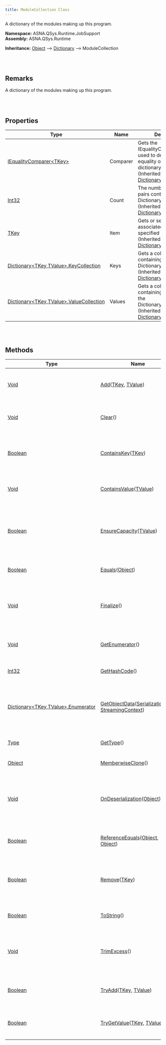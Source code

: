 ```yaml
---
title: ModuleCollection Class
---
```


A dictionary of the modules making up this program.

**Namespace:** ASNA.QSys.Runtime.JobSupport <br/>
**Assembly:** ASNA.QSys.Runtime

**Inheritance:** [Object](https://docs.microsoft.com/en-us/dotnet/api/system.object) --> [Dictionary](https://docs.microsoft.com/en-us/dotnet/api/system.collections.generic.dictionary-2) --> ModuleCollection

<br>
<br>

## Remarks

A dictionary of the modules making up this program.

[//]: # ($$TODO: Complete the Remarks section.)

<br>
<br>

## Properties

| Type | Name | Description | Indexer
| --- | --- | --- | --- 
| [IEqualityComparer&lt;TKey&gt;](https://learn.microsoft.com/en-us/dotnet/api/system.collections.generic.iequalitycomparer-1?view=net-8.0) | Comparer | Gets the IEqualityComparer<T> that is used to determine equality of keys for the dictionary.<br>(Inherited from [Dictionary](https://learn.microsoft.com/en-us/dotnet/api/system.collections.generic.dictionary-2?view=net-8.0)) | 
| [Int32](https://docs.microsoft.com/en-us/dotnet/api/system.int32) | Count | The number of key/value pairs contained in the Dictionary<TKey,TValue>.<br>(Inherited from [Dictionary](https://learn.microsoft.com/en-us/dotnet/api/system.collections.generic.dictionary-2?view=net-8.0)) | 
| [TKey](https://learn.microsoft.com/en-us/dotnet/standard/generics) | Item | Gets or sets the value associated with the specified key.<br>(Inherited from [Dictionary](https://learn.microsoft.com/en-us/dotnet/api/system.collections.generic.dictionary-2?view=net-8.0)) | key /* TKey */
| [Dictionary&lt;TKey,TValue&gt;.KeyCollection](https://learn.microsoft.com/en-us/dotnet/api/system.collections.generic.dictionary-2.keycollection?view=net-8.0) | Keys | Gets a collection containing the keys in the Dictionary<TKey,TValue>.<br>(Inherited from [Dictionary](https://learn.microsoft.com/en-us/dotnet/api/system.collections.generic.dictionary-2?view=net-8.0)) | 
| [Dictionary&lt;TKey,TValue&gt;.ValueCollection](https://learn.microsoft.com/en-us/dotnet/api/system.collections.generic.dictionary-2.valuecollection?view=net-8.0) | Values | Gets a collection containing the values in the Dictionary<TKey,TValue><br>(Inherited from [Dictionary](https://learn.microsoft.com/en-us/dotnet/api/system.collections.generic.dictionary-2?view=net-8.0)) | 

<br>
<br>

## Methods

| Type | Name | Description | Return Description 
| --- | --- | --- | --- 
| [Void](https://docs.microsoft.com/en-us/dotnet/api/system.void) | [Add](https://learn.microsoft.com/en-us/dotnet/api/system.collections.generic.dictionary-2?view=net-8.0.add)([TKey](https://learn.microsoft.com/en-us/dotnet/standard/generics), [TValue](https://learn.microsoft.com/en-us/dotnet/standard/generics)) | Adds the specified key and value to the dictionary.<br>(Inherited from [Dictionary](https://learn.microsoft.com/en-us/dotnet/api/system.collections.generic.dictionary-2?view=net-8.0)) | 
| [Void](https://docs.microsoft.com/en-us/dotnet/api/system.void) | [Clear](https://learn.microsoft.com/en-us/dotnet/api/system.collections.generic.dictionary-2?view=net-8.0.clear)() | Removes all keys and values from the Dictionary<TKey,TValue>.<br>(Inherited from [Dictionary](https://learn.microsoft.com/en-us/dotnet/api/system.collections.generic.dictionary-2?view=net-8.0)) | 
| [Boolean](https://docs.microsoft.com/en-us/dotnet/api/system.boolean) | [ContainsKey](https://learn.microsoft.com/en-us/dotnet/api/system.collections.generic.dictionary-2?view=net-8.0.containskey)([TKey](https://learn.microsoft.com/en-us/dotnet/standard/generics)) | Determines whether the Dictionary<TKey,TValue> contains the specified key.<br>(Inherited from [Dictionary](https://learn.microsoft.com/en-us/dotnet/api/system.collections.generic.dictionary-2?view=net-8.0)) | true if the Dictionary<TKey,TValue> contains an element with the specified key; otherwise, false.
| [Void](https://docs.microsoft.com/en-us/dotnet/api/system.void) | [ContainsValue](https://learn.microsoft.com/en-us/dotnet/api/system.collections.generic.dictionary-2?view=net-8.0.containsvalue)([TValue](https://learn.microsoft.com/en-us/dotnet/standard/generics)) | Determines whether the Dictionary<TKey,TValue> contains a specific value.<br>(Inherited from [Dictionary](https://learn.microsoft.com/en-us/dotnet/api/system.collections.generic.dictionary-2?view=net-8.0)) | 
| [Boolean](https://docs.microsoft.com/en-us/dotnet/api/system.boolean) | [EnsureCapacity](https://learn.microsoft.com/en-us/dotnet/api/system.collections.generic.dictionary-2?view=net-8.0.ensurecapacity)([TValue](https://learn.microsoft.com/en-us/dotnet/standard/generics)) | Ensures that the dictionary can hold up to a specified number of entries without any further expansion of its backing storage.<br>(Inherited from [Dictionary](https://learn.microsoft.com/en-us/dotnet/api/system.collections.generic.dictionary-2?view=net-8.0)) | true if the Dictionary<TKey,TValue> contains an element with the specified value; otherwise, false.
| [Boolean](https://docs.microsoft.com/en-us/dotnet/api/system.boolean) | [Equals](https://docs.microsoft.com/en-us/dotnet/api/system.object.equals)([Object](https://docs.microsoft.com/en-us/dotnet/api/system.object)) | Determines whether the specified object is equal to the current object.<br>(Inherited from [Object](https://docs.microsoft.com/en-us/dotnet/api/system.object)) | true if the specified object is equal to the current object; otherwise, false.
| [Void](https://docs.microsoft.com/en-us/dotnet/api/system.void) | [Finalize](https://docs.microsoft.com/en-us/dotnet/api/system.object.finalize)() | Allows an object to try to free resources and perform other cleanup operations before it is reclaimed by garbage collection.<br>(Inherited from [Object](https://docs.microsoft.com/en-us/dotnet/api/system.object)) | 
| [Void](https://docs.microsoft.com/en-us/dotnet/api/system.void) | [GetEnumerator](https://learn.microsoft.com/en-us/dotnet/api/system.collections.generic.dictionary-2?view=net-8.0.getenumerator)() | Returns an enumerator that iterates through the Dictionary<TKey,TValue>.<br>(Inherited from [Dictionary](https://learn.microsoft.com/en-us/dotnet/api/system.collections.generic.dictionary-2?view=net-8.0)) | 
| [Int32](https://docs.microsoft.com/en-us/dotnet/api/system.int32) | [GetHashCode](https://docs.microsoft.com/en-us/dotnet/api/system.object.gethashcode)() | Serves as the default hash function.<br>(Inherited from [Object](https://docs.microsoft.com/en-us/dotnet/api/system.object)) | A hash code for the current object.
| [Dictionary&lt;TKey,TValue&gt;.Enumerator](https://learn.microsoft.com/en-us/dotnet/api/system.collections.generic.dictionary-2.enumerator?view=net-8.0) | [GetObjectData](https://learn.microsoft.com/en-us/dotnet/api/system.collections.generic.dictionary-2?view=net-8.0.getobjectdata)([SerializationInfo](https://learn.microsoft.com/en-us/dotnet/api/system.runtime.serialization.serializationinfo?view=net-8.0), [StreamingContext](https://learn.microsoft.com/en-us/dotnet/api/system.runtime.serialization.streamingcontext?view=net-8.0)) | Implements the ISerializable interface and returns the data needed to serialize the Dictionary<TKey,TValue> instance.<br>(Inherited from [Dictionary](https://learn.microsoft.com/en-us/dotnet/api/system.collections.generic.dictionary-2?view=net-8.0)) | Returns an enumerator that iterates through the Dictionary<TKey,TValue>.
| [Type](https://docs.microsoft.com/en-us/dotnet/api/system.type) | [GetType](https://docs.microsoft.com/en-us/dotnet/api/system.object.gettype)() | Gets the Type of the current instance.<br>(Inherited from [Object](https://docs.microsoft.com/en-us/dotnet/api/system.object)) | The exact runtime type of the current instance.
| [Object](https://docs.microsoft.com/en-us/dotnet/api/system.object) | [MemberwiseClone](https://docs.microsoft.com/en-us/dotnet/api/system.object.memberwiseclone)() | Creates a shallow copy of the current Object.<br>(Inherited from [Object](https://docs.microsoft.com/en-us/dotnet/api/system.object)) | A shallow copy of the current Object.
| [Void](https://docs.microsoft.com/en-us/dotnet/api/system.void) | [OnDeserialization](https://learn.microsoft.com/en-us/dotnet/api/system.collections.generic.dictionary-2?view=net-8.0.ondeserialization)([Object](https://docs.microsoft.com/en-us/dotnet/api/system.object)) | Implements the ISerializable interface and raises the deserialization event when the deserialization is complete.<br>(Inherited from [Dictionary](https://learn.microsoft.com/en-us/dotnet/api/system.collections.generic.dictionary-2?view=net-8.0)) | 
| [Boolean](https://docs.microsoft.com/en-us/dotnet/api/system.boolean) | [ReferenceEquals](https://docs.microsoft.com/en-us/dotnet/api/system.object.referenceequals)([Object](https://docs.microsoft.com/en-us/dotnet/api/system.object), [Object](https://docs.microsoft.com/en-us/dotnet/api/system.object)) | Determines whether the specified Object instances are the same instance.<br>(Inherited from [Object](https://docs.microsoft.com/en-us/dotnet/api/system.object)) | true if objA is the same instance as objB or if both are null; otherwise, false.
| [Boolean](https://docs.microsoft.com/en-us/dotnet/api/system.boolean) | [Remove](https://learn.microsoft.com/en-us/dotnet/api/system.collections.generic.dictionary-2?view=net-8.0.remove)([TKey](https://learn.microsoft.com/en-us/dotnet/standard/generics)) | Removes the value with the specified key from the Dictionary<TKey,TValue>.<br>(Inherited from [Dictionary](https://learn.microsoft.com/en-us/dotnet/api/system.collections.generic.dictionary-2?view=net-8.0)) | true if the element is successfully found and removed; otherwise, false. This method returns false if key is not found in the Dictionary<TKey,TValue>.
| [Boolean](https://docs.microsoft.com/en-us/dotnet/api/system.boolean) | [ToString](https://docs.microsoft.com/en-us/dotnet/api/system.object.tostring)() | Returns a string that represents the current object.<br>(Inherited from [Object](https://docs.microsoft.com/en-us/dotnet/api/system.object)) | A string that represents the current object.
| [Void](https://docs.microsoft.com/en-us/dotnet/api/system.void) | [TrimExcess](https://learn.microsoft.com/en-us/dotnet/api/system.collections.generic.dictionary-2?view=net-8.0.trimexcess)() | Sets the capacity of this dictionary to what it would be if it had been originally initialized with all its entries.<br>(Inherited from [Dictionary](https://learn.microsoft.com/en-us/dotnet/api/system.collections.generic.dictionary-2?view=net-8.0)) | 
| [Boolean](https://docs.microsoft.com/en-us/dotnet/api/system.boolean) | [TryAdd](https://learn.microsoft.com/en-us/dotnet/api/system.collections.generic.dictionary-2?view=net-8.0.tryadd)([TKey](https://learn.microsoft.com/en-us/dotnet/standard/generics), [TValue](https://learn.microsoft.com/en-us/dotnet/standard/generics)) | Attempts to add the specified key and value to the dictionary.<br>(Inherited from [Dictionary](https://learn.microsoft.com/en-us/dotnet/api/system.collections.generic.dictionary-2?view=net-8.0)) | true if the key/value pair was added to the dictionary successfully; otherwise, false.
| [Boolean](https://docs.microsoft.com/en-us/dotnet/api/system.boolean) | [TryGetValue](https://learn.microsoft.com/en-us/dotnet/api/system.collections.generic.dictionary-2?view=net-8.0.trygetvalue)([TKey](https://learn.microsoft.com/en-us/dotnet/standard/generics), [TValue](https://learn.microsoft.com/en-us/dotnet/standard/generics)) | Attempts to add the specified key and value to the dictionary.<br>(Inherited from [Dictionary](https://learn.microsoft.com/en-us/dotnet/api/system.collections.generic.dictionary-2?view=net-8.0)) | true if the Dictionary<TKey,TValue> contains an element with the specified key; otherwise, false.

<br>
<br>

